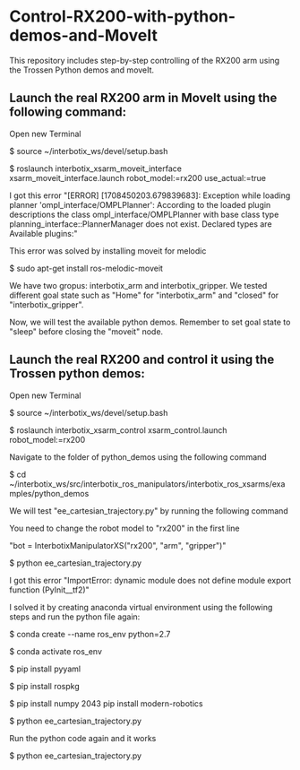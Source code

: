 # Control-RX200-with-python-demos-and-MoveIt
This repository includes step-by-step controlling of the RX200 arm using the Trossen Python demos and moveIt.

## Launch the real RX200 arm in MoveIt using the following command:

Open new Terminal

$ source ~/interbotix_ws/devel/setup.bash

$ roslaunch interbotix_xsarm_moveit_interface xsarm_moveit_interface.launch robot_model:=rx200 use_actual:=true

I got this error "[ERROR] [1708450203.679839683]: Exception while loading planner 'ompl_interface/OMPLPlanner': According to the loaded plugin descriptions the class ompl_interface/OMPLPlanner with base class type planning_interface::PlannerManager does not exist. Declared types are 
Available plugins:"

This error was solved by installing moveit for melodic

$ sudo apt-get install ros-melodic-moveit

We have two gropus: interbotix_arm and interbotix_gripper. We tested different goal state such as "Home" for "interbotix_arm" and "closed" for "interbotix_gripper".

Now, we will test the available python demos. Remember to set goal state to "sleep" before closing the "moveit" node.

## Launch the real RX200 and control it using the Trossen python demos:
Open new Terminal

$ source ~/interbotix_ws/devel/setup.bash

$ roslaunch interbotix_xsarm_control xsarm_control.launch robot_model:=rx200

Navigate to the folder of python_demos using the following command

$ cd ~/interbotix_ws/src/interbotix_ros_manipulators/interbotix_ros_xsarms/examples/python_demos

 We will test "ee_cartesian_trajectory.py" by running the following command

 You need to change the robot model to "rx200" in the first line 

 "bot = InterbotixManipulatorXS("rx200", "arm", "gripper")"

 $ python ee_cartesian_trajectory.py

I got this error "ImportError: dynamic module does not define module export function (PyInit__tf2)"

I solved it by creating anaconda virtual environment using the following steps and run the python file again:

 $ conda create --name ros_env python=2.7
 
 $ conda activate ros_env

 $ pip install pyyaml

 $  pip install rospkg

 $  pip install numpy 2043  pip install modern-robotics
 
 $  python ee_cartesian_trajectory.py

 Run the python code again and it works
 
 $  python ee_cartesian_trajectory.py

